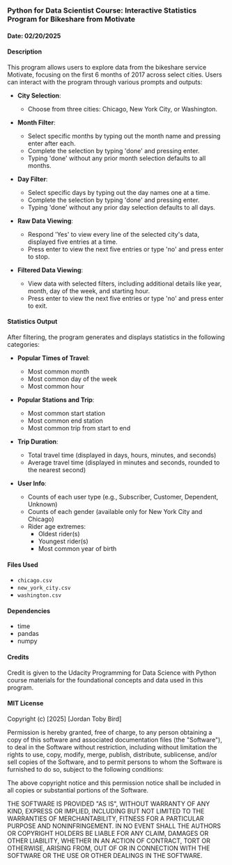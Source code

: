 ### Python for Data Scientist Course: Interactive Statistics Program for Bikeshare from Motivate

#### Date: 02/20/2025

#### Description
This program allows users to explore data from the bikeshare service Motivate, focusing on the first 6 months of 2017 across select cities. Users can interact with the program through various prompts and outputs:

- **City Selection**:
  - Choose from three cities: Chicago, New York City, or Washington.

- **Month Filter**:
  - Select specific months by typing out the month name and pressing enter after each.
  - Complete the selection by typing 'done' and pressing enter.
  - Typing 'done' without any prior month selection defaults to all months.

- **Day Filter**:
  - Select specific days by typing out the day names one at a time.
  - Complete the selection by typing 'done' and pressing enter.
  - Typing 'done' without any prior day selection defaults to all days.

- **Raw Data Viewing**:
  - Respond 'Yes' to view every line of the selected city's data, displayed five entries at a time.
  - Press enter to view the next five entries or type 'no' and press enter to stop.

- **Filtered Data Viewing**:
  - View data with selected filters, including additional details like year, month, day of the week, and starting hour.
  - Press enter to view the next five entries or type 'no' and press enter to exit.

#### Statistics Output
After filtering, the program generates and displays statistics in the following categories:

- **Popular Times of Travel**:
  - Most common month
  - Most common day of the week
  - Most common hour

- **Popular Stations and Trip**:
  - Most common start station
  - Most common end station
  - Most common trip from start to end

- **Trip Duration**:
  - Total travel time (displayed in days, hours, minutes, and seconds)
  - Average travel time (displayed in minutes and seconds, rounded to the nearest second)

- **User Info**:
  - Counts of each user type (e.g., Subscriber, Customer, Dependent, Unknown)
  - Counts of each gender (available only for New York City and Chicago)
  - Rider age extremes:
    - Oldest rider(s)
    - Youngest rider(s)
    - Most common year of birth

#### Files Used
- `chicago.csv`
- `new_york_city.csv`
- `washington.csv`

#### Dependencies
- time
- pandas
- numpy

#### Credits
Credit is given to the Udacity Programming for Data Science with Python course materials for the foundational concepts and data used in this program.

#### MIT License

Copyright (c) [2025] [Jordan Toby Bird]

Permission is hereby granted, free of charge, to any person obtaining a copy
of this software and associated documentation files (the "Software"), to deal
in the Software without restriction, including without limitation the rights
to use, copy, modify, merge, publish, distribute, sublicense, and/or sell
copies of the Software, and to permit persons to whom the Software is
furnished to do so, subject to the following conditions:

The above copyright notice and this permission notice shall be included in all
copies or substantial portions of the Software.

THE SOFTWARE IS PROVIDED "AS IS", WITHOUT WARRANTY OF ANY KIND, EXPRESS OR
IMPLIED, INCLUDING BUT NOT LIMITED TO THE WARRANTIES OF MERCHANTABILITY,
FITNESS FOR A PARTICULAR PURPOSE AND NONINFRINGEMENT. IN NO EVENT SHALL THE
AUTHORS OR COPYRIGHT HOLDERS BE LIABLE FOR ANY CLAIM, DAMAGES OR OTHER
LIABILITY, WHETHER IN AN ACTION OF CONTRACT, TORT OR OTHERWISE, ARISING FROM,
OUT OF OR IN CONNECTION WITH THE SOFTWARE OR THE USE OR OTHER DEALINGS IN THE
SOFTWARE.